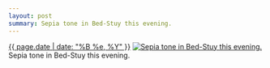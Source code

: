 ```yaml
---
layout: post
summary: Sepia tone in Bed-Stuy this evening.
---
```


<p>
  <time><a href="/451">{{ page.date | date: "%B %e, %Y" }}</a></time>
  <a href="/451"><img src="{{ site.assets_url }}/451-640.jpg" srcset="{{ site.assets_url }}/451-1280.jpg 1280w, {{ site.assets_url }}/451-960.jpg 960w, {{ site.assets_url }}/451-640.jpg 640w, {{ site.assets_url }}/451-320.jpg 320w" sizes="(min-width: 700px) 50vw, calc(100vw - 2rem)" alt="Sepia tone in Bed-Stuy this evening." /></a>
  <span>Sepia tone in Bed-Stuy this evening.</span>
</p>
